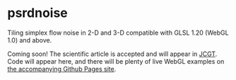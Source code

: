 # psrdnoise
Tiling simplex flow noise in 2-D and 3-D compatible with GLSL 1.20 (WebGL 1.0) and above.

Coming soon! The scientific article is accepted and will appear in [JCGT](https://jcgt.org).
Code will appear here, and there will be plenty of live WebGL examples on
[the accompanying Github Pages site](https://stegu/github.io/psrdnoise).
